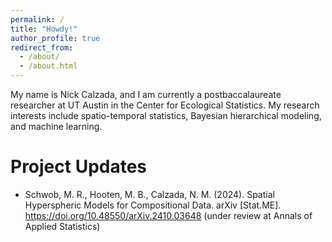 ```yaml
---
permalink: /
title: "Howdy!"
author_profile: true
redirect_from: 
  - /about/
  - /about.html
---
```


My name is Nick Calzada, and I am currently a postbaccalaureate researcher at UT Austin in the Center for Ecological Statistics. My research interests include spatio-temporal statistics, Bayesian hierarchical modeling, and machine learning.

Project Updates
======

- Schwob, M. R., Hooten, M. B., Calzada, N. M. (2024). Spatial Hyperspheric Models for Compositional
Data. arXiv [Stat.ME]. https://doi.org/10.48550/arXiv.2410.03648 (under review at Annals of Applied
Statistics)
